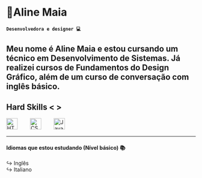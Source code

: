 # 🌼Aline Maia 

**`Desenvolvedora e designer 💻`**

Meu nome é Aline Maia e estou cursando um técnico em Desenvolvimento de Sistemas. Já realizei cursos de Fundamentos do Design Gráfico, além de um curso de conversação com inglês básico.
---
## Hard Skills < > 

<img 
    align="left" 
    alt="HTML"
    title="HTML" 
    width="30px" 
    style="padding-right: 30px;" 
    src="https://cdn.jsdelivr.net/gh/devicons/devicon@latest/icons/html5/html5-original.svg" 
/>
<img 
    align="left" 
    alt="CSS" 
    title="CSS"
    width="30px" 
    style="padding-right: 30px;" 
    src="https://cdn.jsdelivr.net/gh/devicons/devicon@latest/icons/css3/css3-original.svg" 
/>
<img 
    align="left" 
    alt="JavaScript" 
    title="JavaScript"
    width="30px" 
    style="padding-right: 30px;" 
    src="https://cdn.jsdelivr.net/gh/devicons/devicon@latest/icons/javascript/javascript-original.svg" 
/>

<br/>
<br/>

---

#### Idiomas que estou estudando (Nível básico) 📚
↪ Inglês <br/>
↪ Italiano 

